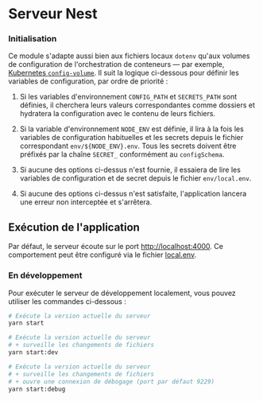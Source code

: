 # Serveur Nest

### Initialisation

Ce module s'adapte aussi bien aux fichiers locaux `dotenv` qu'aux volumes de configuration de l'orchestration de conteneurs — par exemple, [Kubernetes `config-volume`](https://kubernetes.io/docs/tasks/configure-pod-container/configure-pod-configmap/). Il suit la logique ci-dessous pour définir les variables de configuration, par ordre de priorité :

1. Si les variables d'environnement `CONFIG_PATH` et `SECRETS_PATH` sont définies, il cherchera leurs valeurs correspondantes comme dossiers et hydratera la configuration avec le contenu de leurs fichiers.

2. Si la variable d'environnement `NODE_ENV` est définie, il lira à la fois les variables de configuration habituelles et les secrets depuis le fichier correspondant `env/${NODE_ENV}.env`. Tous les secrets doivent être préfixés par la chaîne `SECRET_` conformément au `configSchema`.

3. Si aucune des options ci-dessus n'est fournie, il essaiera de lire les variables de configuration et de secret depuis le fichier `env/local.env`.

4. Si aucune des options ci-dessus n'est satisfaite, l'application lancera une erreur non interceptée et s'arrêtera.

## Exécution de l'application

Par défaut, le serveur écoute sur le port [http://localhost:4000](http://localhost:4000). Ce comportement peut être configuré via le fichier [local.env](./env/local.env).

### En développement

Pour exécuter le serveur de développement localement, vous pouvez utiliser les commandes ci-dessous :

```sh
# Exécute la version actuelle du serveur
yarn start

# Exécute la version actuelle du serveur
# + surveille les changements de fichiers
yarn start:dev

# Exécute la version actuelle du serveur
# + surveille les changements de fichiers
# + ouvre une connexion de débogage (port par défaut 9229)
yarn start:debug
```
